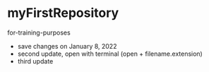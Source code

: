 # myFirstRepository
for-training-purposes

- save changes on January 8, 2022
- second update, open with terminal (open + filename.extension)
- third update
